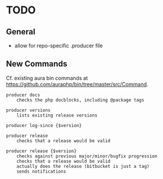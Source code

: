 # TODO

## General

- allow for repo-specific .producer file

## New Commands

Cf. existing aura bin commands at <https://github.com/auraphp/bin/tree/master/src/Command>.

```
producer docs
    checks the php docblocks, including @package tags

producer versions
    lists existing release versions

producer log-since {$version}

producer release
    checks that a release would be valid

producer release {$version}
    checks against previous major/minor/bugfix progression
    checks that a release would be valid
    actually does the release (bitbucket is just a tag)
    sends notifications
```

